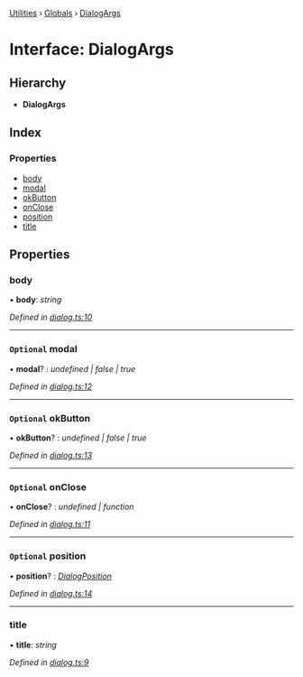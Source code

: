 [Utilities](../README.md) › [Globals](../globals.md) › [DialogArgs](dialogargs.md)

# Interface: DialogArgs

## Hierarchy

* **DialogArgs**

## Index

### Properties

* [body](dialogargs.md#body)
* [modal](dialogargs.md#optional-modal)
* [okButton](dialogargs.md#optional-okbutton)
* [onClose](dialogargs.md#optional-onclose)
* [position](dialogargs.md#optional-position)
* [title](dialogargs.md#title)

## Properties

###  body

• **body**: *string*

*Defined in [dialog.ts:10](https://github.com/noobiept/utilities/blob/27bf6ad/source/dialog.ts#L10)*

___

### `Optional` modal

• **modal**? : *undefined | false | true*

*Defined in [dialog.ts:12](https://github.com/noobiept/utilities/blob/27bf6ad/source/dialog.ts#L12)*

___

### `Optional` okButton

• **okButton**? : *undefined | false | true*

*Defined in [dialog.ts:13](https://github.com/noobiept/utilities/blob/27bf6ad/source/dialog.ts#L13)*

___

### `Optional` onClose

• **onClose**? : *undefined | function*

*Defined in [dialog.ts:11](https://github.com/noobiept/utilities/blob/27bf6ad/source/dialog.ts#L11)*

___

### `Optional` position

• **position**? : *[DialogPosition](../enums/dialogposition.md)*

*Defined in [dialog.ts:14](https://github.com/noobiept/utilities/blob/27bf6ad/source/dialog.ts#L14)*

___

###  title

• **title**: *string*

*Defined in [dialog.ts:9](https://github.com/noobiept/utilities/blob/27bf6ad/source/dialog.ts#L9)*
